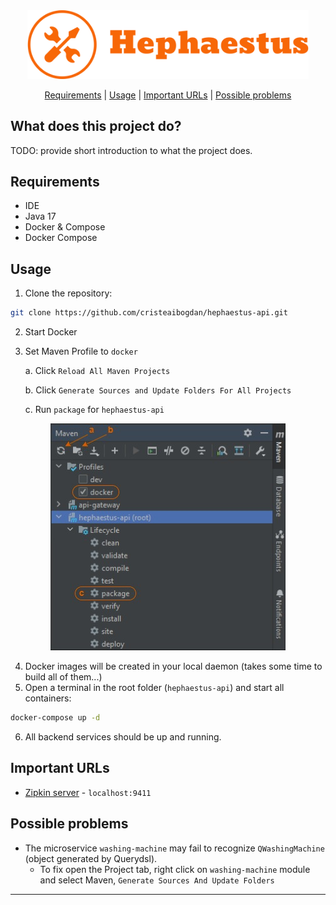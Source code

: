 <div align="center">
   <img width="450" src="assets/hephaestus-logo.png" >
</div>

<div align="center">

   [Requirements](#requirements) | 
   [Usage](#usage) | 
   [Important URLs](#important-urls) |
   [Possible problems](#possible-problems)

</div>

## What does this project do?
TODO: provide short introduction to what the project does.

## Requirements
* IDE
* Java 17
* Docker & Compose
* Docker Compose

## Usage
1. Clone the repository:
```bash
git clone https://github.com/cristeaibogdan/hephaestus-api.git
```
2. Start Docker
3. Set Maven Profile to `docker` 

   a. Click  `Reload All Maven Projects` 

   b. Click `Generate Sources and Update Folders For All Projects`

   c. Run `package` for `hephaestus-api`
<p align="center">
   <img src="assets/maven-profile.jpg">
</p>

4. Docker images will be created in your local daemon (takes some time to build all of them...)
5. Open a terminal in the root folder (`hephaestus-api`) and start all containers:
```bash
docker-compose up -d
```
6. All backend services should be up and running.

## Important URLs
- [Zipkin server](http://localhost:9411) - `localhost:9411`

## Possible problems
* The microservice `washing-machine` may fail to recognize `QWashingMachine` (object generated by Querydsl).      
  * To fix open the Project tab, right click on `washing-machine` module and select Maven, `Generate Sources And Update Folders`
***